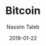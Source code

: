 ---
layout: writing
title: Bitcoin
date: 2018-01-22
categories: ['Bitcoin']
author: ['Nassim Taleb']
excerpt: It may fail but we now know how to do it Foreword to the book by Saifedean Ammous Let us follow the logic of things from the beginning. Or, rather, from the end, modern times.
external_url: https://medium.com/opacity/bitcoin-1537e616a074
---
